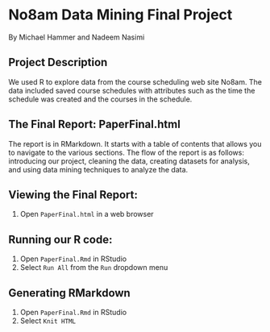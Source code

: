 # No8am Data Mining Final Project
By Michael Hammer and Nadeem Nasimi

## Project Description
We used R to explore data from the course scheduling web site No8am. The data included saved course schedules with attributes such as the time the schedule was created and the courses in the schedule. 

## The Final Report: PaperFinal.html 
The report is in RMarkdown. It starts with a table of contents that allows you to navigate to the various sections. The flow of the report is as follows: introducing our project, cleaning the data, creating datasets for analysis, and using data mining techniques to analyze the data. 

## Viewing the Final Report:
1. Open `PaperFinal.html` in a web browser

## Running our R code:
1. Open `PaperFinal.Rmd` in RStudio
2. Select `Run All` from the `Run` dropdown menu

## Generating RMarkdown
1. Open `PaperFinal.Rmd` in RStudio
2. Select `Knit HTML`
